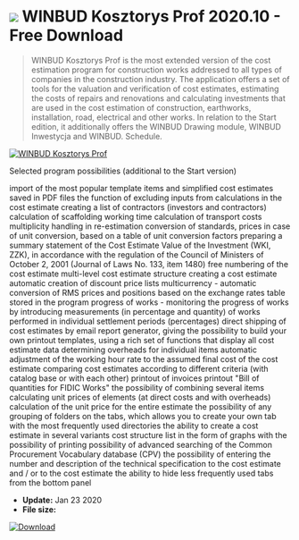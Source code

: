 # ![](https://cdn.softexe.net/static/icon/0/winbud-kosztorys-prof-10174.png) WINBUD Kosztorys Prof 2020.10 - Free Download

> WINBUD Kosztorys Prof is the most extended version of the cost estimation program for construction works addressed to all types of companies in the construction industry. The application offers a set of tools for the valuation and verification of cost estimates, estimating the costs of repairs and renovations and calculating investments that are used in the cost estimation of construction, earthworks, installation, road, electrical and other works. In relation to the Start edition, it additionally offers the WINBUD Drawing module, WINBUD Inwestycja and WINBUD. Schedule.

[![WINBUD Kosztorys Prof](https://gallery.dpcdn.pl/imgc/Tools/82796/g_-_420x350_1.5_-_x9a49b3b2-4d00-4839-8466-313d1d62e9dc.png)](https://softexe.net/win/business/finance/winbud-kosztorys-prof:pRpgd.html)

Selected program possibilities (additional to the Start version)
 
 import of the most popular template items and simplified cost estimates saved in PDF files
 the function of excluding inputs from calculations in the cost estimate
 creating a list of contractors (investors and contractors)
 calculation of scaffolding working time
 calculation of transport costs
 multiplicity handling in re-estimation
 conversion of standards, prices in case of unit conversion, based on a table of unit conversion factors
 preparing a summary statement of the Cost Estimate Value of the Investment (WKI, ZZK), in accordance with the regulation of the Council of Ministers of October 2, 2001 (Journal of Laws No. 133, item 1480)
 free numbering of the cost estimate
 multi-level cost estimate structure
 creating a cost estimate
 automatic creation of discount price lists
 multicurrency - automatic conversion of RMS prices and positions based on the exchange rates table stored in the program
 progress of works - monitoring the progress of works by introducing measurements (in percentage and quantity) of works performed in individual settlement periods (percentages)
 direct shipping of cost estimates by email
 report generator, giving the possibility to build your own printout templates, using a rich set of functions that display all cost estimate data
 determining overheads for individual items
 automatic adjustment of the working hour rate to the assumed final cost of the cost estimate
 comparing cost estimates according to different criteria (with catalog base or with each other)
 printout of invoices
 printout "Bill of quantities for FIDIC Works"
 the possibility of combining several items
 calculating unit prices of elements (at direct costs and with overheads)
 calculation of the unit price for the entire estimate
 the possibility of any grouping of folders on the tabs, which allows you to create your own tab with the most frequently used directories
 the ability to create a cost estimate in several variants
 cost structure list in the form of graphs with the possibility of printing
 possibility of advanced searching of the Common Procurement Vocabulary database (CPV)
 the possibility of entering the number and description of the technical specification to the cost estimate and / or to the cost estimate
 the ability to hide less frequently used tabs from the bottom panel


- **Update:** Jan 23 2020
- **File size:** 

[![Download](https://cdn.softexe.net/static/img/download.png)](https://softexe.net/win/business/finance/winbud-kosztorys-prof:pRpgd.html)

